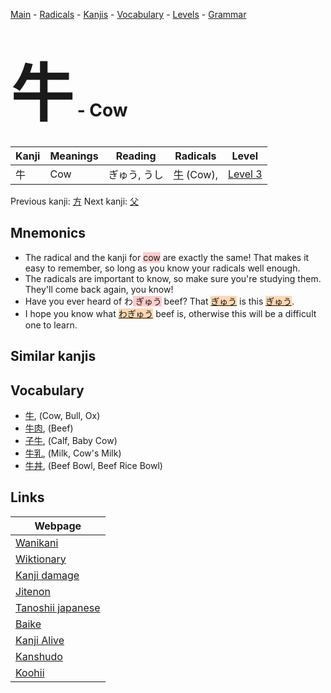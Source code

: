<style> bigfont {font-size: 100px}</style>
[Main](../index.md) -
[Radicals](../radicals.md) -
[Kanjis](../kanjis.md) -
[Vocabulary](../vocabulary.md) -
[Levels](../levels.md) -
[Grammar](../grammar.md)
# <bigfont> 牛</bigfont> - Cow 

| Kanji | Meanings | Reading | Radicals | Level |
| --- | --- | --- | --- | --- |
| 牛 | Cow | ぎゅう, うし | [牛](../radicals/牛.md) (Cow),  | [Level 3](../levels/wk_level3.md) |

Previous kanji: [方](方.md) Next kanji: [父](父.md) 

## Mnemonics
 * The radical and the kanji for <span style="background-color:#ffcccb"> cow</span> are exactly the same! That makes it easy to remember, so long as you know your radicals well enough.
* The radicals are important to know, so make sure you're studying them. They'll come back again, you know!
* Have you ever heard of わ<span style="background-color:#ffcccb"> ぎゅう</span> beef? That <span style="background-color:#fed8b1"> [ぎゅう](https://jisho.org/search/ぎゅう)</span> is this <span style="background-color:#fed8b1"> [ぎゅう](https://jisho.org/search/ぎゅう)</span>.
* I hope you know what <span style="background-color:#fed8b1"> [わぎゅう](https://jisho.org/search/わぎゅう)</span> beef is, otherwise this will be a difficult one to learn.


## Similar kanjis
 


## Vocabulary
 * [牛](../vocabulary/牛.md), (Cow, Bull, Ox)
* [牛肉](../vocabulary/牛.md), (Beef)
* [子牛](../vocabulary/牛.md), (Calf, Baby Cow)
* [牛乳](../vocabulary/牛.md), (Milk, Cow's Milk)
* [牛丼](../vocabulary/牛.md), (Beef Bowl, Beef Rice Bowl)



## Links 

| Webpage |
| --- |
| [Wanikani          ](https://www.wanikani.com/kanji/牛) |
| [Wiktionary        ](https://en.wiktionary.org/wiki/牛) |
| [Kanji damage      ](http://www.kanjidamage.com/kanji/search?utf8=✓&q=牛) |
| [Jitenon           ](https://jitenon.com/kanji/牛) |
| [Tanoshii japanese ](https://www.tanoshiijapanese.com/dictionary/kanji.cfm?k=牛) |
| [Baike             ](https://baike.baidu.com/item/牛) |
| [Kanji Alive       ](https://app.kanjialive.com/牛) |
| [Kanshudo          ](https://www.kanshudo.com/searchmn?q=牛) |
| [Koohii            ](https://kanji.koohii.com/study/kanji/牛) |
